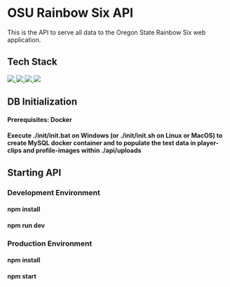 # OSU Rainbow Six API
This is the API to serve all data to the Oregon State Rainbow Six web application.

## Tech Stack
<a href="https://nodejs.org/en/docs/">
  <img src="https://img.shields.io/badge/Node-43853D?style=for-the-badge&logo=node.js&logoColor=white">
</a>
<a href="http://expressjs.com/">
  <img src="https://img.shields.io/badge/Express-323230?style=for-the-badge&logo=express&logoColor=61DAFB">
</a>
<a href="https://dev.mysql.com/doc/">
  <img src="https://img.shields.io/badge/mysql-%2300000f.svg?style=for-the-badge&logo=mysql&logoColor=white">
</a>
<a href="https://sequelize.org/docs/v6/">
  <img src="https://img.shields.io/badge/Sequelize-52B0E7?style=for-the-badge&logo=Sequelize&logoColor=white">
</a>

## DB Initialization

#### Prerequisites: Docker 

#### Execute ./init/init.bat on Windows (or ./init/init.sh on Linux or MacOS) to create MySQL docker container and to populate the test data in player-clips and profile-images within ./api/uploads

## Starting API

### Development Environment
#### npm install
#### npm run dev
### Production Environment
#### npm install
#### npm start
